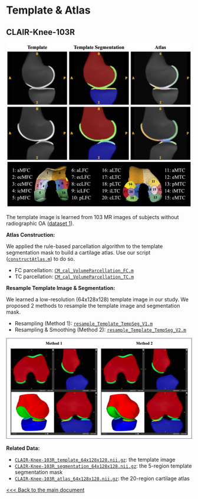 # Template & Atlas



## CLAIR-Knee-103R

<img src="Documents.assets/CLAIR-Knee-103R.png" alt="example_resampleTempSeg" style="zoom: 50%;" />

The template image is learned from 103 MR images of subjects without radiographic OA ([dataset 1](https://github.com/YongchengYAO/CartiMorph/blob/main/Dataset/OAIZIB/CartiMorph_dataset1.xlsx)).

**Atlas Construction:**

We applied the rule-based parcellation algorithm to the template segmentation mask to build a cartilage atlas. Use our script ([`constructAtlas.m`](https://github.com/YongchengYAO/CartiMorph/blob/main/Scripts/CartiMorph/constructAtlas.m)) to do so.

- FC parcellation: [`CM_cal_VolumeParcellation_FC.m`](https://github.com/YongchengYAO/CartiMorph/blob/main/Scripts/CartiMorph/CM_cal_VolumeParcellation_FC.m)
- TC parcellation: [`CM_cal_VolumeParcellation_TC.m`](https://github.com/YongchengYAO/CartiMorph/blob/main/Scripts/CartiMorph/CM_cal_VolumeParcellation_TC.m)

**Resample Template Image &  Segmentation:**

We learned a low-resolution (64x128x128) template image in our study. We proposed 2 methods to resample the template image and segmentation mask.

- Resampling (Method 1): [`resample_Template_TempSeg_V1.m`](https://github.com/YongchengYAO/CartiMorph/blob/main/Scripts/CartiMorph/resample_Template_TempSeg_V1.m)
- Resampling & Smoothing (Method 2): [`resample_Template_TempSeg_V2.m`](https://github.com/YongchengYAO/CartiMorph/blob/main/Scripts/CartiMorph/resample_Template_TempSeg_V2.m)

![example_resampleTempSeg](Documents.assets/example_resampleTempSeg.png)

**Related Data:**

- [`CLAIR-Knee-103R_template_64x128x128.nii.gz`](https://github.com/YongchengYAO/CartiMorph/blob/main/Dataset/CLAIR-Knee-103R/CLAIR-Knee-103R_template_64x128x128.nii.gz): the template image
- [`CLAIR-Knee-103R_segmentation_64x128x128.nii.gz`](https://github.com/YongchengYAO/CartiMorph/blob/main/Dataset/CLAIR-Knee-103R/CLAIR-Knee-103R_segmentation_64x128x128.nii.gz): the 5-region template segmentation mask
- [`CLAIR-Knee-103R_atlas_64x128x128.nii.gz`](https://github.com/YongchengYAO/CartiMorph/blob/main/Dataset/CLAIR-Knee-103R/CLAIR-Knee-103R_atlas_64x128x128.nii.gz): the 20-region cartilage atlas



[<<< Back to the main document](https://github.com/YongchengYAO/CartiMorph/tree/main)
